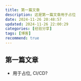 ```yaml
---
title: 第一篇文章
description: 这是第一篇文章用于占位
date: 2024-11-26 20:48:57
updated: 2024-11-26 22:00:29
categories: [经验分享]
tags: [博客]
recommend: true
---
```


## 第一篇文章

- 用于占位, CI/CD?
